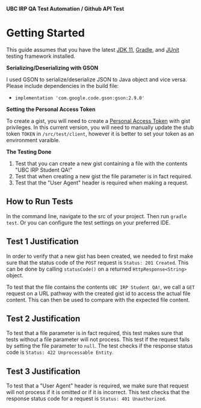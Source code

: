 **UBC IRP QA Test Automation / Github API Test**

# Getting Started

This guide assumes that you have the latest [JDK 11](https://www.oracle.com/java/technologies/downloads/), [Gradle](https://gradle.org/), and [JUnit](https://junit.org/junit5/) testing framework installed.

**Serializing/Deserializing with GSON**

I used GSON to serialize/deserialize JSON to Java object and vice versa. Please include dependencies in the build file:
* `implementation 'com.google.code.gson:gson:2.9.0'`

**Setting the Personal Access Token**

To create a gist, you will need to create a [Personal Access Token](https://docs.github.com/en/authentication/keeping-your-account-and-data-secure/creating-a-personal-access-token) with gist privileges. 
In this current version, you will need to manually update the stub token `TOKEN` in `/src/test/client`, however it is better to set your token as an environment varaible.

**The Testing Done**

1. Test that you can create a new gist containing a file with the contents "UBC IRP Student QA!"
2. Test that when creating a new gist the file parameter is in fact required. 
3. Test that the "User Agent" header is required when making a request.

## How to Run Tests
In the command line, navigate to the src of your project. Then run `gradle test`. Or you can configure the test settings on your preferred IDE.

## Test 1 Justification
In order to verify that a new gist has been created, we needed to first make sure that the status code of the `POST` request is `Status: 201 Created`.
This can be done by calling `statusCode()` on a returned `HttpResponse<String>` object.

To test that the file contains the contents `UBC IRP Student QA!`, we call a `GET` request on a URL pathway with the created gist id to access the actual file content.
This can then be used to compare with the expected file content.

## Test 2 Justification
To test that a file parameter is in fact required, this test makes sure that tests without a file parameter will not process.
This test if the request fails by setting the file parameter to `null`.
The test checks if the response status code is `Status: 422 Unprocessable Entity`. 

## Test 3 Justification
To test that a "User Agent" header is required, we make sure that request will not process if it is omitted or if it is incorrect.
This test checks that the response status code for a request is `Status: 401 Unauthorized`.
